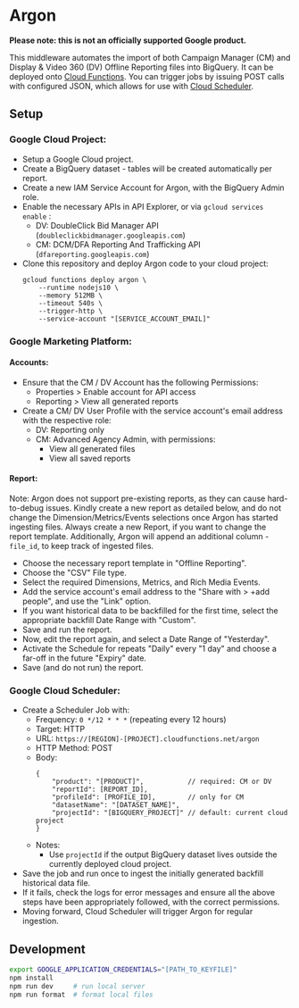 # Argon

**Please note: this is not an officially supported Google product.**

This middleware automates the import of both Campaign Manager (CM) and
Display & Video 360 (DV) Offline Reporting files into BigQuery. It can be
deployed onto [Cloud Functions](https://cloud.google.com/functions/). You
can trigger jobs by issuing POST calls with configured JSON, which allows
for use with [Cloud Scheduler](https://cloud.google.com/scheduler/).

## Setup

### Google Cloud Project:

*   Setup a Google Cloud project.
*   Create a BigQuery dataset - tables will be created automatically per report.
*   Create a new IAM Service Account for Argon, with the BigQuery Admin role.
*   Enable the necessary APIs in API Explorer, or via `gcloud services enable` :
    *   DV: DoubleClick Bid Manager API (`doubleclickbidmanager.googleapis.com`)
    *   CM: DCM/DFA Reporting And Trafficking API (`dfareporting.googleapis.com`)
*   Clone this repository and deploy Argon code to your cloud project:
    ```
    gcloud functions deploy argon \
        --runtime nodejs10 \
        --memory 512MB \
        --timeout 540s \
        --trigger-http \
        --service-account "[SERVICE_ACCOUNT_EMAIL]"
    ```

### Google Marketing Platform:

#### Accounts:

*   Ensure that the CM / DV Account has the following Permissions:
    *   Properties > Enable account for API access
    *   Reporting  > View all generated reports
*   Create a CM/ DV User Profile with the service account's email address
    with the respective role:
    *   DV: Reporting only
    *   CM: Advanced Agency Admin, with permissions:
        *   View all generated files
        *   View all saved reports

#### Report:

Note: Argon does not support pre-existing reports, as they can cause
hard-to-debug issues. Kindly create a new report as detailed below, and
do not change the Dimension/Metrics/Events selections once Argon has
started ingesting files. Always create a new Report, if you want to
change the report template. Additionally, Argon will append an additional
column - `file_id`, to keep track of ingested files.

*   Choose the necessary report template in "Offline Reporting".
*   Choose the "CSV" File type.
*   Select the required Dimensions, Metrics, and Rich Media Events.
*   Add the service account's email address to the "Share with > +add people",
    and use the "Link" option.
*   If you want historical data to be backfilled for the first time,
    select the appropriate backfill Date Range with "Custom".
*   Save and run the report.
*   Now, edit the report again, and select a Date Range of "Yesterday".
*   Activate the Schedule for repeats "Daily" every "1 day" and choose a
    far-off in the future "Expiry" date.
*   Save (and do not run) the report.

### Google Cloud Scheduler:

*   Create a Scheduler Job with:
    *   Frequency: `0 */12 * * *` (repeating every 12 hours)
    *   Target: HTTP
    *   URL: `https://[REGION]-[PROJECT].cloudfunctions.net/argon`
    *   HTTP Method: POST
    *   Body:
        ```json5
        {
            "product": "[PRODUCT]",           // required: CM or DV
            "reportId": [REPORT_ID],
            "profileId": [PROFILE_ID],        // only for CM
            "datasetName": "[DATASET_NAME]",
            "projectId": "[BIGQUERY_PROJECT]" // default: current cloud project
        }
        ```
    *   Notes:
        *   Use `projectId` if the output BigQuery dataset lives outside the
            currently deployed cloud project.
*   Save the job and run once to ingest the initially generated
    backfill historical data file.
*   If it fails, check the logs for error messages and ensure all the above
    steps have been appropriately followed, with the correct permissions.
*   Moving forward, Cloud Scheduler will trigger Argon for regular ingestion.

## Development

```sh
export GOOGLE_APPLICATION_CREDENTIALS="[PATH_TO_KEYFILE]"
npm install
npm run dev     # run local server
npm run format  # format local files
```

